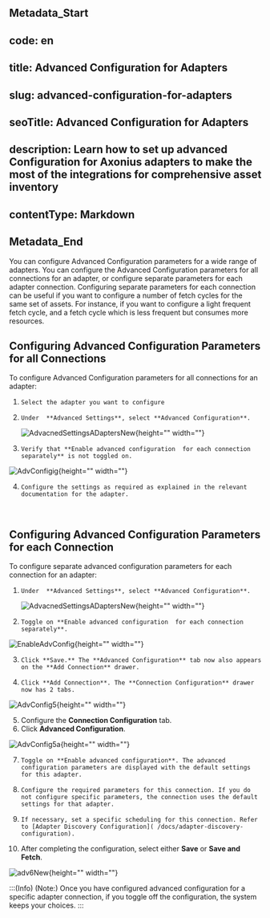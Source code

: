 ## Metadata_Start 
## code: en
## title: Advanced Configuration for Adapters 
## slug: advanced-configuration-for-adapters 
## seoTitle: Advanced Configuration for Adapters 
## description: Learn how to set up advanced Configuration for Axonius adapters to make the most of the integrations for comprehensive asset inventory 
## contentType: Markdown 
## Metadata_End


You can configure Advanced Configuration parameters for a  wide range of adapters.
You can configure the Advanced Configuration parameters for all connections for an adapter, or configure separate parameters for each adapter connection. Configuring separate parameters for each connection can be useful if you want to configure a number of fetch cycles for the same set of assets. For instance, if you want to configure a light frequent fetch cycle, and a fetch cycle which is less frequent but consumes more resources.
 
##  Configuring  Advanced Configuration Parameters for all Connections
 
To configure Advanced Configuration parameters for all connections for an adapter:
1.     Select the adapter you want to configure
2.     Under  **Advanced Settings**, select **Advanced Configuration**.
 
    ![AdvacnedSettingsADaptersNew](https://cdn.document360.io/95e0796d-2537-45b0-b972-fc0c142c6893/Images/Documentation/AdvacnedSettingsADaptersNew.png){height="" width=""}

    
 

 

3.     Verify that **Enable advanced configuration  for each connection separately** is not toggled on.

![AdvConfigig](https://cdn.document360.io/95e0796d-2537-45b0-b972-fc0c142c6893/Images/Documentation/AdvConfigig.png){height="" width=""}


4.     Configure the settings as required as explained in the relevant documentation for the adapter.
<br>

##  Configuring  Advanced Configuration Parameters for each Connection
 
 To configure separate advanced configuration parameters for each connection for an adapter:
 
1.     Under  **Advanced Settings**, select **Advanced Configuration**.
   ![AdvacnedSettingsADaptersNew](https://cdn.document360.io/95e0796d-2537-45b0-b972-fc0c142c6893/Images/Documentation/AdvacnedSettingsADaptersNew.png){height="" width=""}


 
2.     Toggle on **Enable advanced configuration  for each connection separately**.
 

![EnableAdvConfig](https://cdn.document360.io/95e0796d-2537-45b0-b972-fc0c142c6893/Images/Documentation/EnableAdvConfig.png){height="" width=""}
 
3.     Click **Save.** The **Advanced Configuration** tab now also appears on the **Add Connection** drawer.
4.     Click **Add Connection**. The **Connection Configuration** drawer now has 2 tabs.
 

![AdvConfig5](https://cdn.document360.io/95e0796d-2537-45b0-b972-fc0c142c6893/Images/Documentation/AdvConfig5.png){height="" width=""}

5. Configure the  **Connection Configuration** tab.
6. Click **Advanced Configuration**.

 

![AdvConfig5a](https://cdn.document360.io/95e0796d-2537-45b0-b972-fc0c142c6893/Images/Documentation/AdvConfig5a.png){height="" width=""}


7.     Toggle on **Enable advanced configuration**. The advanced configuration parameters are displayed with the default settings for this adapter.
 
8.     Configure the required parameters for this connection. If you do not configure specific parameters, the connection uses the default settings for that adapter.
 
9.     If necessary, set a specific scheduling for this connection. Refer to [Adapter Discovery Configuration]( /docs/adapter-discovery-configuration).
 

10. After completing the configuration, select either **Save** or **Save and Fetch**.

 

![adv6New](https://cdn.document360.io/95e0796d-2537-45b0-b972-fc0c142c6893/Images/Documentation/adv6New.png){height="" width=""}


:::(Info) (Note:)
Once you have configured advanced configuration for a specific adapter connection, if you toggle off the configuration, the system keeps your choices.
:::
 
 

<br>